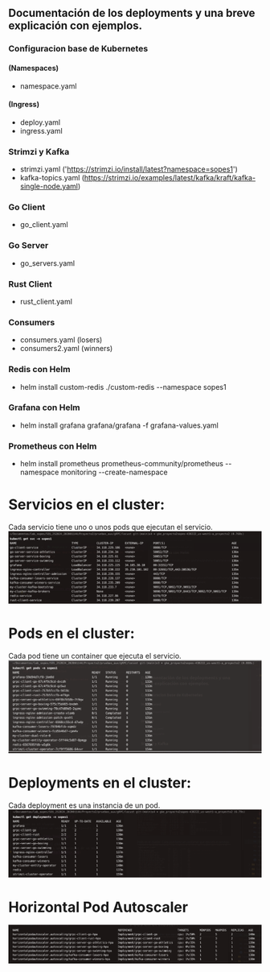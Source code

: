 ## Documentación de los deployments y una breve explicación con ejemplos.

### Configuracion base de Kubernetes
#### (Namespaces)
- namespace.yaml

#### (Ingress)
- deploy.yaml
- ingress.yaml


### Strimzi y Kafka
- strimzi.yaml 
('https://strimzi.io/install/latest?namespace=sopes1')
- kafka-topics.yaml 
(https://strimzi.io/examples/latest/kafka/kraft/kafka-single-node.yaml)

### Go Client
- go_client.yaml

### Go Server
- go_servers.yaml

### Rust Client
- rust_client.yaml

### Consumers
- consumers.yaml (losers)
- consumers2.yaml (winners)

### Redis con Helm
- helm install custom-redis ./custom-redis --namespace sopes1

### Grafana con Helm    
- helm install grafana grafana/grafana -f grafana-values.yaml

### Prometheus con Helm
- helm install prometheus prometheus-community/prometheus --namespace monitoring --create-namespace


# Servicios en el cluster:
Cada servicio tiene uno o unos pods que ejecutan el servicio.
![imagen](./imgs/services.png)

# Pods en el cluster:
Cada pod tiene un container que ejecuta el servicio.
![imagen](./imgs/image.png)

# Deployments en el cluster:
Cada deployment es una instancia de un pod.
![imagen](./imgs/deploys.png)


# Horizontal Pod Autoscaler
![imagen](./imgs/hpa.png)